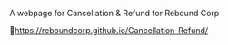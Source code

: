 A webpage for Cancellation & Refund for Rebound Corp

🔗https://reboundcorp.github.io/Cancellation-Refund/
